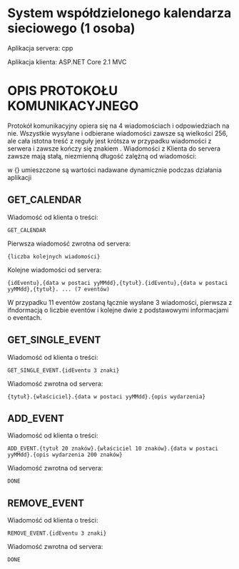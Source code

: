 #  System współdzielonego kalendarza sieciowego (1 osoba)

Aplikacja servera: cpp

Aplikacja klienta: ASP.NET Core 2.1 MVC

OPIS PROTOKOŁU KOMUNIKACYJNEGO
=====
Protokół komunikacyjny opiera się na 4 wiadomościach i odpowiedziach na nie. 
Wszystkie wysyłane i odbierane wiadomości zawsze są wielkości 256, ale cała istotna treść
z reguły jest krótsza w przypadku wiadomości z serwera i zawsze kończy się znakiem <XD>.
Wiadomości z Klienta do servera zawsze mają stałą, niezmienną długość zalężną od wiadomości:

w {} umieszczone są wartości nadawane dynamicznie podczas działania aplikacji

GET_CALENDAR
-------

Wiadomość od klienta o treści:

`GET_CALENDAR`

Pierwsza wiadomość zwrotna od servera:

`{liczba kolejnych wiadomości}`

Kolejne wiadomości od servera:

`{idEventu},{data w postaci yyMMdd},{tytuł}.{idEventu},{data w postaci yyMMdd},{tytuł}. ... (7 eventów)`

W przypadku 11 eventów zostaną łącznie wysłane 3 wiadomości, pierwsza z ifndormacją o liczbie eventów i kolejne dwie z podstawowymi informacjami o eventach.

GET_SINGLE_EVENT
-------

Wiadomość od klienta o treści:

`GET_SINGLE_EVENT.{idEventu 3 znaki}`

Wiadomość zwrotna od servera:

`{tytuł}.{właściciel}.{data w postaci yyMMdd}.{opis wydarzenia}`

ADD_EVENT
-------

Wiadomość od klienta o treści:

`ADD_EVENT.{tytuł 20 znaków}.{właściciel 10 znaków}.{data w postaci yyMMdd}.{opis wydarzenia 200 znaków}`

Wiadomość zwrotna od servera:

`DONE`

REMOVE_EVENT
-------

Wiadomość od klienta o treści:

`REMOVE_EVENT.{idEventu 3 znaki}`

Wiadomość zwrotna od servera:

`DONE`

